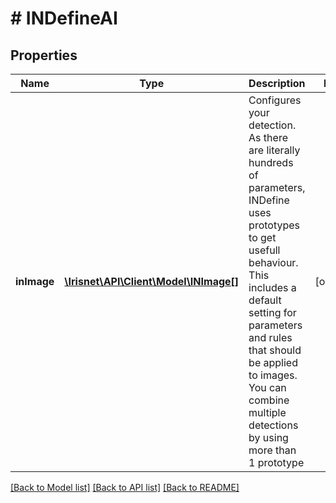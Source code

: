 # # INDefineAI

## Properties

Name | Type | Description | Notes
------------ | ------------- | ------------- | -------------
**inImage** | [**\Irisnet\API\Client\Model\INImage[]**](INImage.md) | Configures your detection. As there are literally hundreds of parameters, INDefine uses prototypes to get usefull behaviour. This includes a default setting for parameters and rules that should be applied to images. You can combine multiple detections by using more than 1 prototype | [optional]

[[Back to Model list]](../../README.md#models) [[Back to API list]](../../README.md#endpoints) [[Back to README]](../../README.md)
